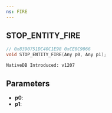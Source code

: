 ```yaml
---
ns: FIRE
---
```

## STOP_ENTITY_FIRE

```c
// 0x8390751DC40C1E98 0xCE8C9066
void STOP_ENTITY_FIRE(Any p0, Any p1);
```

```
NativeDB Introduced: v1207
```

## Parameters
* **p0**:
* **p1**:
